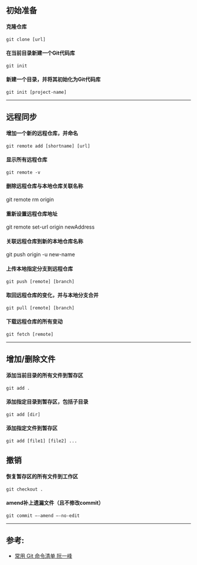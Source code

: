 ## 初始准备
#### 克隆仓库
`git clone [url]`
#### 在当前目录新建一个Git代码库
`git init`
#### 新建一个目录，并将其初始化为Git代码库
`git init [project-name]`

---
## 远程同步
#### 增加一个新的远程仓库，并命名
`git remote add [shortname] [url]`
#### 显示所有远程仓库
`git remote -v`
#### 删除远程仓库与本地仓库关联名称
git remote rm origin
#### 重新设置远程仓库地址
git remote set-url origin newAddress
#### 关联远程仓库到新的本地仓库名称
git push origin -u new-name
#### 上传本地指定分支到远程仓库
`git push [remote] [branch]`
#### 取回远程仓库的变化，并与本地分支合并
`git pull [remote] [branch]`
#### 下载远程仓库的所有变动
`git fetch [remote]`

---
## 增加/删除文件
#### 添加当前目录的所有文件到暂存区
`git add .`
#### 添加指定目录到暂存区，包括子目录
`git add [dir]`
#### 添加指定文件到暂存区
`git add [file1] [file2] ...`

## 撤销
#### 恢复暂存区的所有文件到工作区
`git checkout .`
#### amend补上遗漏文件（且不修改commit）
`git commit –-amend –-no-edit`

---
## 参考:
- [常用 Git 命令清单 阮一峰](https://www.cnblogs.com/chenwolong/p/GIT.html)
